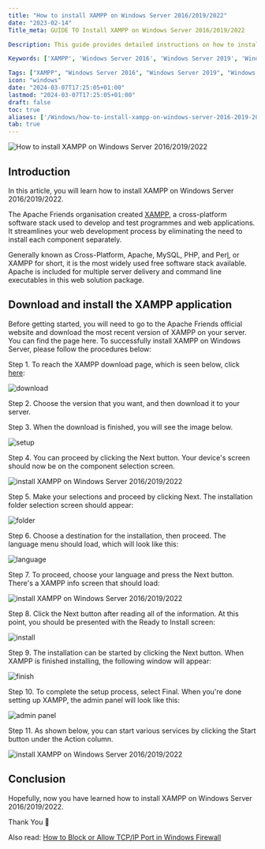 ```yaml
---
title: "How to install XAMPP on Windows Server 2016/2019/2022"
date: "2023-02-14"
Title_meta: GUIDE TO Install XAMPP on Windows Server 2016/2019/2022

Description: This guide provides detailed instructions on how to install XAMPP, a popular web server solution, on Windows Server 2016, 2019, and 2022. Learn how to download XAMPP, configure Apache, MySQL, PHP, and other components, and set up a local web development environment on your Windows Server.

Keywords: ['XAMPP', 'Windows Server 2016', 'Windows Server 2019', 'Windows Server 2022', 'install XAMPP', 'web development environment']

Tags: ["XAMPP", "Windows Server 2016", "Windows Server 2019", "Windows Server 2022", "Install XAMPP", "Web Development Environment"]
icon: "windows"
date: "2024-03-07T17:25:05+01:00"
lastmod: "2024-03-07T17:25:05+01:00" 
draft: false
toc: true
aliases: ['/Windows/how-to-install-xampp-on-windows-server-2016-2019-2022']
tab: true
---
```


![How to install XAMPP on Windows Server 2016/2019/2022](images/How-to-install-XAMPP-on-Windows-Server-2016_2019_2022-WINDOWS-ARTICLE-1024x576.png)

## Introduction

In this article, you will learn how to install XAMPP on Windows Server 2016/2019/2022.

The Apache Friends organisation created [XAMPP](https://en.wikipedia.org/wiki/XAMPP), a cross-platform software stack used to develop and test programmes and web applications. It streamlines your web development process by eliminating the need to install each component separately.

Generally known as Cross-Platform, Apache, MySQL, PHP, and Per[l](https://en.wikipedia.org/wiki/Perl), or XAMPP for short, it is the most widely used free software stack available. Apache is included for multiple server delivery and command line executables in this web solution package.

## Download and install the XAMPP application

Before getting started, you will need to go to the Apache Friends official website and download the most recent version of XAMPP on your server. You can find the page here. To successfully install XAMPP on Windows Server, please follow the procedures below:

Step 1. To reach the XAMPP download page, which is seen below, click [here](https://www.apachefriends.org/download.html):

![download](images/image-812-1024x453.png)

Step 2. Choose the version that you want, and then download it to your server.

Step 3. When the download is finished, you will see the image below. 

![setup](images/image-813.png)

Step 4. You can proceed by clicking the Next button. Your device's screen should now be on the component selection screen.

![install XAMPP on Windows Server 2016/2019/2022](images/image-814.png)

Step 5. Make your selections and proceed by clicking Next. The installation folder selection screen should appear:

![folder](images/image-815.png)

Step 6. Choose a destination for the installation, then proceed. The language menu should load, which will look like this:

![language](images/image-816.png)

Step 7. To proceed, choose your language and press the Next button. There's a XAMPP info screen that should load:

![install XAMPP on Windows Server 2016/2019/2022](images/image-817.png)

Step 8. Click the Next button after reading all of the information. At this point, you should be presented with the Ready to Install screen:

![install](images/image-818.png)

Step 9. The installation can be started by clicking the Next button. When XAMPP is finished installing, the following window will appear:

![finish](images/image-819.png)

Step 10. To complete the setup process, select Final. When you're done setting up XAMPP, the admin panel will look like this:

![admin panel](images/image-822.png)

Step 11. As shown below, you can start various services by clicking the Start button under the Action column.

![install XAMPP on Windows Server 2016/2019/2022](images/image-823.png)

## Conclusion

Hopefully, now you have learned how to install XAMPP on Windows Server 2016/2019/2022.

Thank You 🙂

Also read: [How to Block or Allow TCP/IP Port in Windows Firewall](https://utho.com/docs/tutorial/how-to-block-or-allow-tcp-ip-port-in-windows-firewall/)
